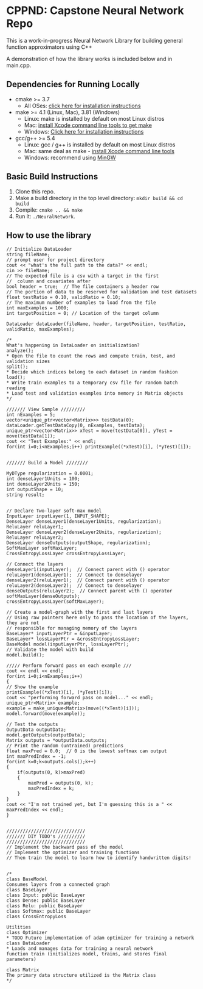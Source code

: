 # CPPND: Capstone Neural Network Repo

This is a work-in-progress Neural Network Library for building general function approximators using C++

A demonstration of how the library works is included below and in main.cpp.

## Dependencies for Running Locally
* cmake >= 3.7
  * All OSes: [click here for installation instructions](https://cmake.org/install/)
* make >= 4.1 (Linux, Mac), 3.81 (Windows)
  * Linux: make is installed by default on most Linux distros
  * Mac: [install Xcode command line tools to get make](https://developer.apple.com/xcode/features/)
  * Windows: [Click here for installation instructions](http://gnuwin32.sourceforge.net/packages/make.htm)
* gcc/g++ >= 5.4
  * Linux: gcc / g++ is installed by default on most Linux distros
  * Mac: same deal as make - [install Xcode command line tools](https://developer.apple.com/xcode/features/)
  * Windows: recommend using [MinGW](http://www.mingw.org/)

## Basic Build Instructions

1. Clone this repo.
2. Make a build directory in the top level directory: `mkdir build && cd build`
3. Compile: `cmake .. && make`
4. Run it: `./NeuralNetwork`.

## How to use the library

	// Initialize DataLoader
	string fileName;
	// prompt user for project directory
	cout << "what's the full path to the data?" << endl;
	cin >> fileName;
	// The expected file is a csv with a target in the first 
	//  column and covariates after
	bool header = true;  // The file containers a header row
	// The portion of data to be reserved for validation and test datasets
	float testRatio = 0.10, validRatio = 0.10;  
	// The maximum number of examples to load from the file
	int maxExamples = 1000;
	int targetPosition = 0; // Location of the target column

	DataLoader dataLoader(fileName, header, targetPosition, testRatio, validRatio, maxExamples);

	/*
	What's happening in DataLoader on initialization?
	analyze(); 
	* Open the file to count the rows and compute train, test, and validation sizes 
	split();
	* Decide which indices belong to each dataset in random fashion 
	load();
	* Write train examples to a temporary csv file for random batch reading
	* Load test and validation examples into memory in Matrix objects
	*/

	/////// View Sample /////////
	int nExamples = 5;
	vector<unique_ptr<vector<Matrix>>> testData(0);
	dataLoader.getTestDataCopy(0, nExamples, testData);
	unique_ptr<vector<Matrix>> xTest = move(testData[0]), yTest = move(testData[1]);
	cout << "Test Examples:" << endl;
	for(int i=0;i<nExamples;i++) printExample((*xTest)[i], (*yTest)[i]);


	/////// Build a Model ////////

	MyDType regularization = 0.0001;
	int denseLayer1Units = 100;
	int denseLayer2Units = 150;
	int outputShape = 10;
	string result;


	// Declare Two-layer soft-max model
	InputLayer inputLayer(1, INPUT_SHAPE);
	DenseLayer denseLayer1(denseLayer1Units, regularization);
	ReluLayer reluLayer1;
	DenseLayer denseLayer2(denseLayer2Units, regularization);
	ReluLayer reluLayer2;
	DenseLayer denseOutputs(outputShape, regularization);
	SoftMaxLayer softMaxLayer;
	CrossEntropyLossLayer crossEntropyLossLayer;

	// Connect the layers
	denseLayer1(inputLayer);  // Connect parent with () operator
	reluLayer1(denseLayer1);  // Connect to denselayer
	denseLayer2(reluLayer1);  // Connect parent with () operator
	reluLayer2(denseLayer2);  // Connect to denselayer
	denseOutputs(reluLayer2);  // Connect parent with () operator
	softMaxLayer(denseOutputs);
	crossEntropyLossLayer(softMaxLayer);

	// Create a model-graph with the first and last layers
	// Using raw pointers here only to pass the location of the layers, they are not
	// responsible for managing memory of the layers
	BaseLayer* inputLayerPtr = &inputLayer;
	BaseLayer* lossLayerPtr = &crossEntropyLossLayer;
	BaseModel model(inputLayerPtr, lossLayerPtr);
	// Validate the model with build
	model.build();

	///// Perform forward pass on each example ///
	cout << endl << endl;
	for(int i=0;i<nExamples;i++)
	{
	// Show the example
	printExample((*xTest)[i], (*yTest)[i]);
	cout << "performing forward pass on model..." << endl;
	unique_ptr<Matrix> example;
	example = make_unique<Matrix>(move((*xTest)[i]));
	model.forward(move(example));

	// Test the outputs
	OutputData outputData;
	model.getOutputs(outputData);
	Matrix outputs = *outputData.outputs;
	// Print the random (untrained) predictions
	float maxPred = 0.0;  // 0 is the lowest softmax can output
	int maxPredIndex = -1;
	for(int k=0;k<outputs.cols();k++)
	{
		if(outputs(0, k)>maxPred)
		{
			maxPred = outputs(0, k);
			maxPredIndex = k;
		}
	}
	cout << "I'm not trained yet, but I'm guessing this is a " << maxPredIndex << endl;
	}


	/////////////////////////////
	/////// DIY TODO's //////////
	/////////////////////////////
	// Implement the backward pass of the model
	// Implement the optimizer and training functions
	// Then train the model to learn how to identify handwritten digits!


	/*
	class BaseModel
	Consumes layers from a connected graph
	class BaseLayer
	class Input: public BaseLayer
	class Dense: public BaseLayer
	class Relu: public BaseLayer
	class Softmax: public BaseLayer
	class CrossEntropyLoss

	Utilities
	class Optimizer
	* TODO Future implementation of adam optimizer for training a network
	class DataLoader
	* Loads and manages data for training a neural network
	function train (initializes model, trains, and stores final parameters)

	class Matrix
	The primary data structure utilized is the Matrix class
	*/

